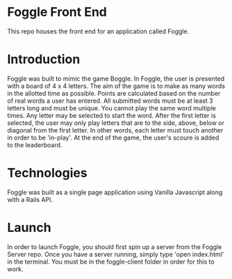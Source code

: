#  Foggle Front End
This repo houses the front end for an application called Foggle. 

# Introduction
Foggle was built to mimic the game Boggle. 
In Foggle, the user is presented with a board of 4 x 4 letters. The aim of the game is to make as many words in the allotted time as possible. Points are calculated based on the number of real words a user has entered. All submitted words must be at least 3 letters long and must be unique. You cannot play the same word multiple times. Any letter may be selected to start the word. After the first letter
is selected, the user may only play letters that are to the side, above, below or diagonal from the first letter. In other words, each letter must touch another in order to be 'in-play'. At the end of the game, the user's scoure is added to the leaderboard.

# Technologies 
Foggle was built as a single page application using Vanilla Javascript along with a Rails API.

# Launch
In order to launch Foggle, you should first spin up a server from the Foggle Server repo. Once you have a server running, simply type 'open index.html' in the terminal. You must be in the foggle-client folder in order for this to work. 


